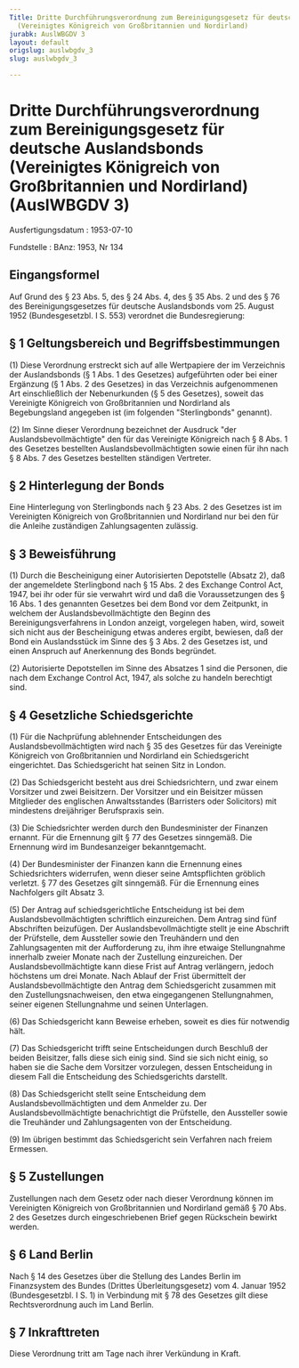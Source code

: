 ```yaml
---
Title: Dritte Durchführungsverordnung zum Bereinigungsgesetz für deutsche Auslandsbonds
  (Vereinigtes Königreich von Großbritannien und Nordirland)
jurabk: AuslWBGDV 3
layout: default
origslug: auslwbgdv_3
slug: auslwbgdv_3

---
```


# Dritte Durchführungsverordnung zum Bereinigungsgesetz für deutsche Auslandsbonds (Vereinigtes Königreich von Großbritannien und Nordirland) (AuslWBGDV 3)

Ausfertigungsdatum
:   1953-07-10

Fundstelle
:   BAnz: 1953, Nr 134



## Eingangsformel

Auf Grund des § 23 Abs. 5, des § 24 Abs. 4, des § 35 Abs. 2 und des § 76 des Bereinigungsgesetzes für deutsche Auslandsbonds vom 25. August 1952 (Bundesgesetzbl. I S. 553) verordnet die Bundesregierung:


## § 1 Geltungsbereich und Begriffsbestimmungen

(1) Diese Verordnung erstreckt sich auf alle Wertpapiere der im Verzeichnis der Auslandsbonds (§ 1 Abs. 1 des Gesetzes) aufgeführten oder bei einer Ergänzung
(§ 1 Abs. 2 des Gesetzes)              in das Verzeichnis aufgenommenen Art einschließlich der Nebenurkunden (§ 5 des Gesetzes), soweit das Vereinigte Königreich von Großbritannien und Nordirland als Begebungsland angegeben ist (im folgenden "Sterlingbonds" genannt).

(2) Im Sinne dieser Verordnung bezeichnet der Ausdruck "der Auslandsbevollmächtigte" den für das Vereinigte Königreich nach § 8 Abs. 1 des Gesetzes bestellten Auslandsbevollmächtigten sowie einen für ihn nach § 8 Abs. 7 des Gesetzes bestellten ständigen Vertreter.


## § 2 Hinterlegung der Bonds

Eine Hinterlegung von Sterlingbonds nach § 23 Abs. 2 des Gesetzes ist im Vereinigten Königreich von Großbritannien und Nordirland nur bei den für die Anleihe zuständigen Zahlungsagenten zulässig.


## § 3 Beweisführung

(1) Durch die Bescheinigung einer Autorisierten Depotstelle (Absatz 2), daß der angemeldete Sterlingbond nach § 15 Abs. 2 des Exchange Control Act, 1947, bei ihr oder für sie verwahrt wird und daß die Voraussetzungen des § 16 Abs. 1 des genannten Gesetzes bei dem Bond vor dem Zeitpunkt, in welchem der Auslandsbevollmächtigte den Beginn des Bereinigungsverfahrens in London anzeigt, vorgelegen haben, wird, soweit sich nicht aus der Bescheinigung etwas anderes ergibt, bewiesen, daß der Bond ein Auslandsstück im Sinne des § 3 Abs. 2 des Gesetzes ist, und einen Anspruch auf Anerkennung des Bonds begründet.

(2) Autorisierte Depotstellen im Sinne des Absatzes 1 sind die Personen, die nach dem Exchange Control Act, 1947, als solche zu handeln berechtigt sind.


## § 4 Gesetzliche Schiedsgerichte

(1) Für die Nachprüfung ablehnender Entscheidungen des Auslandsbevollmächtigten wird nach § 35 des Gesetzes für das Vereinigte Königreich von Großbritannien und Nordirland ein Schiedsgericht eingerichtet. Das Schiedsgericht hat seinen Sitz in London.

(2) Das Schiedsgericht besteht aus drei Schiedsrichtern, und zwar einem Vorsitzer und zwei Beisitzern. Der Vorsitzer und ein Beisitzer müssen Mitglieder des englischen Anwaltsstandes (Barristers oder Solicitors) mit mindestens dreijähriger Berufspraxis sein.

(3) Die Schiedsrichter werden durch den Bundesminister der Finanzen ernannt. Für die Ernennung gilt § 77 des Gesetzes sinngemäß. Die Ernennung wird im Bundesanzeiger bekanntgemacht.

(4) Der Bundesminister der Finanzen kann die Ernennung eines Schiedsrichters widerrufen, wenn dieser seine Amtspflichten gröblich verletzt. § 77 des Gesetzes gilt sinngemäß. Für die Ernennung eines Nachfolgers gilt Absatz 3.

(5) Der Antrag auf schiedsgerichtliche Entscheidung ist bei dem Auslandsbevollmächtigten schriftlich einzureichen. Dem Antrag sind fünf Abschriften beizufügen. Der Auslandsbevollmächtigte stellt je eine Abschrift der Prüfstelle, dem Aussteller sowie den Treuhändern und den Zahlungsagenten mit der Aufforderung zu, ihm ihre etwaige Stellungnahme innerhalb zweier Monate nach der Zustellung einzureichen. Der Auslandsbevollmächtigte kann diese Frist auf Antrag verlängern, jedoch höchstens um drei Monate. Nach Ablauf der Frist übermittelt der Auslandsbevollmächtigte den Antrag dem Schiedsgericht zusammen mit den Zustellungsnachweisen, den etwa eingegangenen Stellungnahmen, seiner eigenen Stellungnahme und seinen Unterlagen.

(6) Das Schiedsgericht kann Beweise erheben, soweit es dies für notwendig hält.

(7) Das Schiedsgericht trifft seine Entscheidungen durch Beschluß der beiden Beisitzer, falls diese sich einig sind. Sind sie sich nicht einig, so haben sie die Sache dem Vorsitzer vorzulegen, dessen Entscheidung in diesem Fall die Entscheidung des Schiedsgerichts darstellt.

(8) Das Schiedsgericht stellt seine Entscheidung dem Auslandsbevollmächtigten und dem Anmelder zu. Der Auslandsbevollmächtigte benachrichtigt die Prüfstelle, den Aussteller sowie die Treuhänder und Zahlungsagenten von der Entscheidung.

(9) Im übrigen bestimmt das Schiedsgericht sein Verfahren nach freiem Ermessen.


## § 5 Zustellungen

Zustellungen nach dem Gesetz oder nach dieser Verordnung können im Vereinigten Königreich von Großbritannien und Nordirland gemäß § 70 Abs. 2 des Gesetzes durch eingeschriebenen Brief gegen Rückschein bewirkt werden.


## § 6 Land Berlin

Nach § 14 des Gesetzes über die Stellung des Landes Berlin im Finanzsystem des Bundes (Drittes Überleitungsgesetz) vom 4. Januar 1952 (Bundesgesetzbl. I S. 1) in Verbindung mit § 78 des Gesetzes gilt diese Rechtsverordnung auch im Land Berlin.


## § 7 Inkrafttreten

Diese Verordnung tritt am Tage nach ihrer Verkündung in Kraft.

